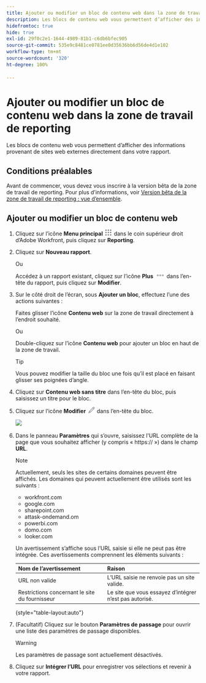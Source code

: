 ```yaml
---
title: Ajouter ou modifier un bloc de contenu web dans la zone de travail de reporting
description: Les blocs de contenu web vous permettent d’afficher des informations provenant de sites web externes directement dans votre rapport.
hidefromtoc: true
hide: true
exl-id: 29f0c2e1-1644-4989-81b1-c6db6bfec905
source-git-commit: 535e9c8481ce0781ee0d35636bb6d56de4d1e102
workflow-type: tm+mt
source-wordcount: '320'
ht-degree: 100%

---
```


# Ajouter ou modifier un bloc de contenu web dans la zone de travail de reporting

Les blocs de contenu web vous permettent d’afficher des informations provenant de sites web externes directement dans votre rapport.

## Conditions préalables

Avant de commencer, vous devez vous inscrire à la version bêta de la zone de travail de reporting. Pour plus d’informations, voir [Version bêta de la zone de travail de reporting : vue d’ensemble](/help/quicksilver/product-announcements/betas/canvas-dashboards-beta/reporting-canvas-beta-overview.md).

## Ajouter ou modifier un bloc de contenu web

1. Cliquez sur l’icône **Menu principal** ![](assets/main-menu-icon.png) dans le coin supérieur droit d’Adobe Workfront, puis cliquez sur **Reporting**.
1. Cliquez sur **Nouveau rapport**.

   Ou

   Accédez à un rapport existant, cliquez sur l’icône **Plus** ![](assets/more-icon-27x15.png) dans l’en-tête du rapport, puis cliquez sur **Modifier**.

1. Sur le côté droit de l’écran, sous **Ajouter un bloc**, effectuez l’une des actions suivantes :

   Faites glisser l’icône **Contenu web** sur la zone de travail directement à l’endroit souhaité.

   Ou

   Double-cliquez sur l’icône **Contenu web** pour ajouter un bloc en haut de la zone de travail.

   >[!TIP]
   >
   >Vous pouvez modifier la taille du bloc une fois qu’il est placé en faisant glisser ses poignées d’angle.

1. Cliquez sur **Contenu web sans titre** dans l’en-tête du bloc, puis saisissez un titre pour le bloc.
1. Cliquez sur l’icône **Modifier** ![](assets/edit-icon.png) dans l’en-tête du bloc.

   ![](assets/web-content-block-header-350x76.png)

1. Dans le panneau **Paramètres** qui s’ouvre, saisissez l’URL complète de la page que vous souhaitez afficher (y compris « https:// ») dans le champ **URL**.

   >[!NOTE]
   >
   >Actuellement, seuls les sites de certains domaines peuvent être affichés. Les domaines qui peuvent actuellement être utilisés sont les suivants :
   >   
   >   * workfront.com
   >   * google.com
   >   * sharepoint.com
   >   * attask-ondemand.om
   >   * powerbi.com
   >   * domo.com
   >   * looker.com

   Un avertissement s’affiche sous l’URL saisie si elle ne peut pas être intégrée. Ces avertissements comprennent les éléments suivants :

   | Nom de l’avertissement | Raison |
   |---|---|
   | URL non valide | L’URL saisie ne renvoie pas un site valide. |
   | Restrictions concernant le site du fournisseur | Le site que vous essayez d’intégrer n’est pas autorisé. |

   {style="table-layout:auto"}

1. (Facultatif) Cliquez sur le bouton **Paramètres de passage** pour ouvrir une liste des paramètres de passage disponibles.

   >[!WARNING]
   >
   >Les paramètres de passage sont actuellement désactivés.

1. Cliquez sur **Intégrer l’URL** pour enregistrer vos sélections et revenir à votre rapport.
